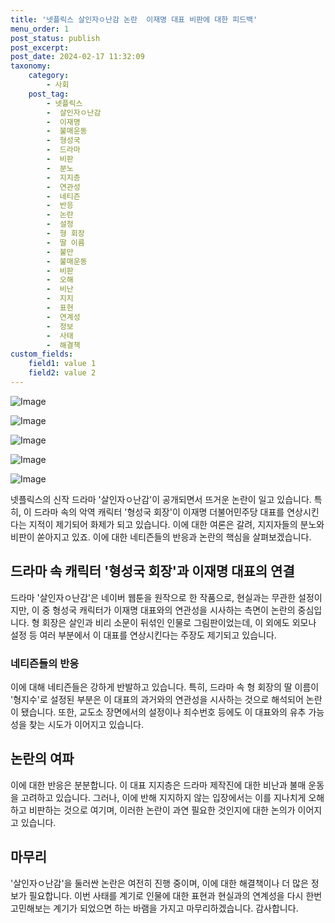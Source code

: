 ```yaml
---
title: '넷플릭스 살인자ㅇ난감 논란  이재명 대표 비판에 대한 피드백'
menu_order: 1
post_status: publish
post_excerpt: 
post_date: 2024-02-17 11:32:09
taxonomy:
    category:
        - 사회
    post_tag:
        - 넷플릭스
        -  살인자ㅇ난감
        -  이재명
        -  불매운동
        -  형성국
        -  드라마
        -  비판
        -  분노
        -  지지층
        -  연관성
        -  네티즌
        -  반응
        -  논란
        -  설정
        -  형 회장
        -  딸 이름
        -  불만
        -  불매운동
        -  비판
        -  오해
        -  비난
        -  지지
        -  표현
        -  연계성
        -  정보
        -  사태
        -  해결책
custom_fields:
    field1: value 1
    field2: value 2
---
```


![Image](https://imgnews.pstatic.net/image/023/2024/02/11/0003816127_001_20240211164701058.jpg?type=w647)

![Image](https://imgnews.pstatic.net/image/023/2024/02/11/0003816127_002_20240211164701087.jpg?type=w647)

![Image](https://imgnews.pstatic.net/image/023/2024/02/11/0003816127_003_20240211164701112.jpg?type=w647)

![Image](https://imgnews.pstatic.net/image/023/2024/02/11/0003816127_004_20240211164701137.gif?type=w647)

![Image](https://imgnews.pstatic.net/image/023/2024/02/11/0003816127_005_20240211164701250.jpg?type=w647)

넷플릭스의 신작 드라마 '살인자ㅇ난감'이 공개되면서 뜨거운 논란이 일고 있습니다. 특히, 이 드라마 속의 악역 캐릭터 '형성국 회장'이 이재명 더불어민주당 대표를 연상시킨다는 지적이 제기되어 화제가 되고 있습니다. 이에 대한 여론은 갈려, 지지자들의 분노와 비판이 쏟아지고 있죠. 이에 대한 네티즌들의 반응과 논란의 핵심을 살펴보겠습니다.
## 드라마 속 캐릭터 '형성국 회장'과 이재명 대표의 연결
드라마 '살인자ㅇ난감'은 네이버 웹툰을 원작으로 한 작품으로, 현실과는 무관한 설정이지만, 이 중 형성국 캐릭터가 이재명 대표와의 연관성을 시사하는 측면이 논란의 중심입니다. 형 회장은 살인과 비리 소문이 뒤섞인 인물로 그림판이었는데, 이 외에도 외모나 설정 등 여러 부분에서 이 대표를 연상시킨다는 주장도 제기되고 있습니다.
### 네티즌들의 반응
이에 대해 네티즌들은 강하게 반발하고 있습니다. 특히, 드라마 속 형 회장의 딸 이름이 '형지수'로 설정된 부분은 이 대표의 과거와의 연관성을 시사하는 것으로 해석되어 논란이 됐습니다. 또한, 교도소 장면에서의 설정이나 죄수번호 등에도 이 대표와의 유추 가능성을 찾는 시도가 이어지고 있습니다.
## 논란의 여파
이에 대한 반응은 분분합니다. 이 대표 지지층은 드라마 제작진에 대한 비난과 불매 운동을 고려하고 있습니다. 그러나, 이에 반해 지지하지 않는 입장에서는 이를 지나치게 오해하고 비판하는 것으로 여기며, 이러한 논란이 과연 필요한 것인지에 대한 논의가 이어지고 있습니다.
## 마무리
'살인자ㅇ난감'을 둘러싼 논란은 여전히 진행 중이며, 이에 대한 해결책이나 더 많은 정보가 필요합니다. 이번 사태를 계기로 인물에 대한 표현과 현실과의 연계성을 다시 한번 고민해보는 계기가 되었으면 하는 바램을 가지고 마무리하겠습니다. 감사합니다.
